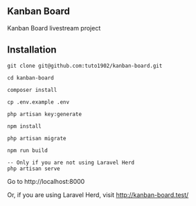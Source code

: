 ## Kanban Board

Kanban Board livestream project

## Installation
```
git clone git@github.com:tuto1902/kanban-board.git

cd kanban-board

composer install

cp .env.example .env

php artisan key:generate

npm install

php artisan migrate

npm run build

-- Only if you are not using Laravel Herd
php artisan serve
```

Go to http://localhost:8000

Or, if you are using Laravel Herd, visit http://kanban-board.test/
